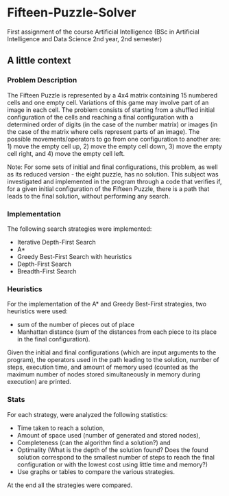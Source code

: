# Fifteen-Puzzle-Solver
First assignment of the course Artificial Intelligence (BSc in Artificial Intelligence and Data Science 2nd year, 2nd semester)

## A little context
### Problem Description
The Fifteen Puzzle is represented by a 4x4 matrix containing 15 numbered cells and one empty cell. Variations of this game may involve part of an image in each cell. The problem consists of starting from a shuffled initial configuration of the cells and reaching a final configuration with a determined order of digits (in the case of the number matrix) or images (in the case of the matrix where cells represent parts of an image). The possible movements/operators to go from one configuration to another are: 1) move the empty cell up, 2) move the empty cell down, 3) move the empty cell right, and 4) move the empty cell left.

Note: For some sets of initial and final configurations, this problem, as well as its reduced version - the eight puzzle, has no solution. This subject was investigated and implemented in the program through a code that verifies if, for a given initial configuration of the Fifteen Puzzle, there is a path that leads to the final solution, without performing any search. 

### Implementation
The following search strategies were implemented:

* Iterative Depth-First Search
* A*
* Greedy Best-First Search with heuristics
* Depth-First Search
* Breadth-First Search

### Heuristics
For the implementation of the A* and Greedy Best-First strategies, two heuristics were used: 
* sum of the number of pieces out of place
*  Manhattan distance (sum of the distances from each piece to its place in the final configuration).

Given the initial and final configurations (which are input arguments to the program), the operators used in the path leading to the solution, number of steps, execution time, and amount of memory used (counted as the maximum number of nodes stored simultaneously in memory during execution) are printed.

### Stats
For each strategy, were analyzed the following statistics:

* Time taken to reach a solution,
* Amount of space used (number of generated and stored nodes),
* Completeness (can the algorithm find a solution?) and
* Optimality (What is the depth of the solution found? Does the found solution correspond to the smallest number of steps to reach the final configuration or with the lowest cost using little time and memory?)
* Use graphs or tables to compare the various strategies.

At the end all the strategies were compared.



